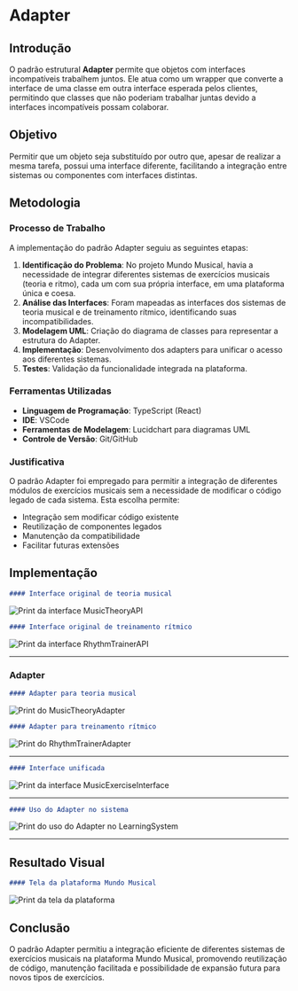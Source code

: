 # Adapter

## Introdução

O padrão estrutural **Adapter** permite que objetos com interfaces incompatíveis trabalhem juntos. Ele atua como um wrapper que converte a interface de uma classe em outra interface esperada pelos clientes, permitindo que classes que não poderiam trabalhar juntas devido a interfaces incompatíveis possam colaborar.

## Objetivo

Permitir que um objeto seja substituído por outro que, apesar de realizar a mesma tarefa, possui uma interface diferente, facilitando a integração entre sistemas ou componentes com interfaces distintas.

## Metodologia

### Processo de Trabalho

A implementação do padrão Adapter seguiu as seguintes etapas:

1. **Identificação do Problema**: No projeto Mundo Musical, havia a necessidade de integrar diferentes sistemas de exercícios musicais (teoria e ritmo), cada um com sua própria interface, em uma plataforma única e coesa.
2. **Análise das Interfaces**: Foram mapeadas as interfaces dos sistemas de teoria musical e de treinamento rítmico, identificando suas incompatibilidades.
3. **Modelagem UML**: Criação do diagrama de classes para representar a estrutura do Adapter.
4. **Implementação**: Desenvolvimento dos adapters para unificar o acesso aos diferentes sistemas.
5. **Testes**: Validação da funcionalidade integrada na plataforma.

### Ferramentas Utilizadas

- **Linguagem de Programação**: TypeScript (React)
- **IDE**: VSCode
- **Ferramentas de Modelagem**: Lucidchart para diagramas UML
- **Controle de Versão**: Git/GitHub

### Justificativa

O padrão Adapter foi empregado para permitir a integração de diferentes módulos de exercícios musicais sem a necessidade de modificar o código legado de cada sistema. Esta escolha permite:

- Integração sem modificar código existente
- Reutilização de componentes legados
- Manutenção da compatibilidade
- Facilitar futuras extensões

## Implementação

```markdown
#### Interface original de teoria musical
```

![Print da interface MusicTheoryAPI](../../assets//print-music-theory-api.png)

```markdown
#### Interface original de treinamento rítmico
```

![Print da interface RhythmTrainerAPI](../../assets//print-rhythm-trainer-api.png)

---

### Adapter

```markdown
#### Adapter para teoria musical
```

![Print do MusicTheoryAdapter](../../assets//print-music-theory-adapter.png)

```markdown
#### Adapter para treinamento rítmico
```

![Print do RhythmTrainerAdapter](../../assets//print-rhythm-trainer-adapter.png)

---

```markdown
#### Interface unificada
```

![Print da interface MusicExerciseInterface](../../assets//print-music-exercise-interface.png)

---

```markdown
#### Uso do Adapter no sistema
```

![Print do uso do Adapter no LearningSystem](../../assets//print-uso-adapter-learningsystem.png)

---

## Resultado Visual

```markdown
#### Tela da plataforma Mundo Musical
```

![Print da tela da plataforma](./../../assets//print-tela-mundomusical.png)

## Conclusão

O padrão Adapter permitiu a integração eficiente de diferentes sistemas de exercícios musicais na plataforma Mundo Musical, promovendo reutilização de código, manutenção facilitada e possibilidade de expansão futura para novos tipos de exercícios.
